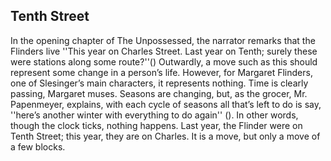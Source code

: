## Tenth Street

In the opening chapter of The Unpossessed, the narrator remarks that the Flinders live ''This year on Charles Street. Last year on Tenth; surely these were stations along some route?''() Outwardly, a move such as this should represent some change in a person’s life. However, for Margaret Flinders, one of Slesinger’s main characters, it represents nothing. Time is clearly passing, Margaret muses. Seasons are changing, but, as the grocer, Mr. Papenmeyer, explains, with each cycle of seasons all that’s left to do is say, ''here’s another winter with everything to do again'' (). In other words, though the clock ticks, nothing happens. Last year, the Flinder were on Tenth Street; this year, they are on Charles. It is a move, but only a move of a few blocks.
